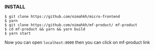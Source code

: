 ### INSTALL

```
$ git clone https://github.com/nimahkh/micro-frontend
$ yarn
$ git clone https://github.com/nimahkh/mf-product/ mf-product
$ cd mf-product && yarn && yarn build
$ yarn start

```

Now you can open `localhost:8000` then you can click on mf-product link
